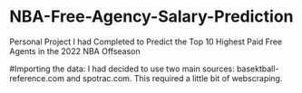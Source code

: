 # NBA-Free-Agency-Salary-Prediction
Personal Project I had Completed to Predict the Top 10 Highest Paid Free Agents in the 2022 NBA Offseason


#Importing the data:
I had decided to use two main sources: basektball-reference.com and spotrac.com. This required a little bit of webscraping.
